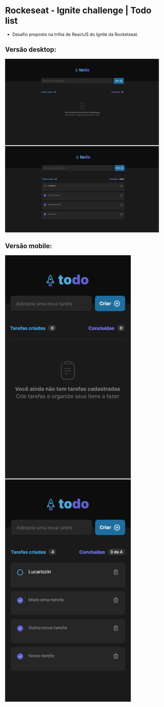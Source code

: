 # Rockeseat - Ignite challenge | Todo list

- Desafio proposto na trilha de ReactJS do Ignite da Rocketseat.

## Versão desktop:

<img src="./public/readme-images/home-no-tasks.png" />
<img src="./public/readme-images/home-with-tasks.png" />

## Versão mobile:

<div>
  <img width="412" src="./public/readme-images/home-no-tasks-mobile.png" />
  <img width="412" src="./public/readme-images/home-with-tasks-mobile.png" />
</div>
